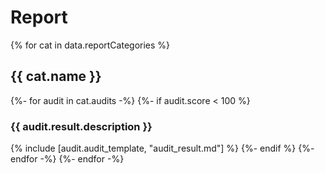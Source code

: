 # Report

{% for cat in data.reportCategories %}
## {{ cat.name }}
{%- for audit in cat.audits -%}
{%- if audit.score < 100 %}
### {{ audit.result.description }}
{% include [audit.audit_template, "audit_result.md"] %}
{%- endif %}
{%- endfor -%}
{%- endfor -%}
